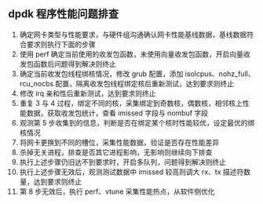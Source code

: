 ## dpdk 程序性能问题排查

1. 确定网卡类型与性能要求，与硬件组沟通确认网卡性能基线数据，基线数据符合要求则执行下面的步骤
2. 使用 perf 确定当前使用的收发包函数，未使用向量收发包函数，开启向量收发包函数后问题得到解决则终止
3. 确定当前收发包线程绑核情况，修改 grub 配置，添加 isolcpus、nohz_full、rcu_nocbs 配置，隔离收发包线程绑定核后重新测试，达到要求则终止
4. 修改 irq 亲和性后重新测试，达到要求则终止
5. 重复 3 与 4 过程，绑定不同的核，采集绑定到奇数核，偶数核，相邻核上性能数据，获取收发包统计，查看 imissed 字段与 nombuf 字段
6. 观测第 5 步收集到的信息，判断是否在绑定某个核时性能较优，设定最优的绑核情况
7. 将网卡更换到不同的槽位，采集性能数据，验证是否存在性能差异
8. 杀掉无关进程，排查是否其它进程影响，无影响则继续向下排查
9. 执行上述步骤仍旧达不到要求时，开启多队列，问题得到解决则终止
10. 执行上述步骤无效后，观测测试数据中 imissed 较高则调大 rx、tx 描述符数量，达到要求则终止
11. 第 8 步无效后，执行 perf、vtune 采集性能热点，从软件侧优化